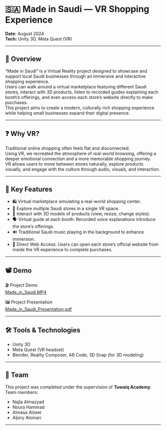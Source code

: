 # 🇸🇦 Made in Saudi — VR Shopping Experience

**Date:** August 2024  
**Tech:** Unity 3D, Meta Quest (VR)

---

## 🎯 Overview

"Made in Saudi" is a Virtual Reality project designed to showcase and support local Saudi businesses through an immersive and interactive shopping experience.  
Users can walk around a virtual marketplace featuring different Saudi stores, interact with 3D products, listen to recorded guides explaining each booth’s offerings, and even access each store’s website directly to make purchases.  
This project aims to create a modern, culturally rich shopping experience while helping small businesses expand their digital presence.

---

## ❓ Why VR?

Traditional online shopping often feels flat and disconnected.  
Using VR, we recreated the atmosphere of real-world browsing, offering a deeper emotional connection and a more memorable shopping journey.  
VR allows users to move between stores naturally, explore products visually, and engage with the culture through audio, visuals, and interaction.

---

## 🌟 Key Features

- 🛍️ Virtual marketplace simulating a real-world shopping center.
- 🧭 Explore multiple Saudi stores in a single VR space.
- 🎨 Interact with 3D models of products (view, resize, change styles).
- 🗣️ Virtual guide at each booth: Recorded voice explanations introduce the store’s offerings.
- 🔊 Traditional Saudi music playing in the background to enhance immersion.
- 🔗 Direct Web Access: Users can open each store’s official website from inside the VR experience to complete purchases.

---

## 📽️ Demo

🎬 Project Demo  
[Made_in_Saudi.MP4](./Made%20in%20Saudi.MP4)

🖼️ Project Presentation  
[Made_in_Saudi_Presentation.pdf](./Made_in_Saudi_Presentation.pdf)

---

## 🛠️ Tools & Technologies

- Unity 3D
- Meta Quest (VR headset)
- Blender, Reality Composer, AR Code, 3D Snap (for 3D modeling)

---

## 👥 Team

This project was completed under the supervision of **Tuwaiq Academy**.  
Team members:
- Najla Almazyad
- Noura Hammad
- Almasa Alzeer
- Aljory Alomari

---
